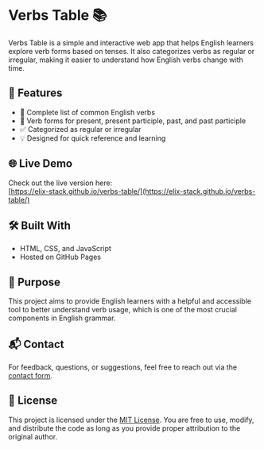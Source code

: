 # Verbs Table 📚

Verbs Table is a simple and interactive web app that helps English learners explore verb forms based on tenses. It also categorizes verbs as regular or irregular, making it easier to understand how English verbs change with time.

## 🔎 Features

- 📖 Complete list of common English verbs
- 🔄 Verb forms for present, present participle, past, and past participle
- ✅ Categorized as regular or irregular
- 💡 Designed for quick reference and learning

## 🌐 Live Demo

Check out the live version here:  
[https://elix-stack.github.io/verbs-table/](https://elix-stack.github.io/verbs-table/)

## 🛠️ Built With

- HTML, CSS, and JavaScript
- Hosted on GitHub Pages

## 🎯 Purpose

This project aims to provide English learners with a helpful and accessible tool to better understand verb usage, which is one of the most crucial components in English grammar.

## 📬 Contact

For feedback, questions, or suggestions, feel free to reach out via the [contact form](https://elix-stack.github.io/elix-showcase/projects/contactForm/contactForm.html).

## 📝 License

This project is licensed under the [MIT License](https://opensource.org/licenses/MIT). You are free to use, modify, and distribute the code as long as you provide proper attribution to the original author.
